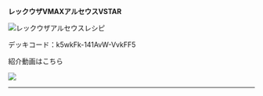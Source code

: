 __レックウザVMAXアルセウスVSTAR__

![レックウザアルセウスレシピ](https://i.imgur.com/p6SZBBy.png)

デッキコード：k5wkFk-141AvW-VvkFF5

紹介動画はこちら

[![](https://img.youtube.com/vi/dlSwuvF937Q/0.jpg)](https://www.youtube.com/watch?v=dlSwuvF937Q)

***
